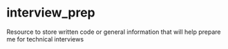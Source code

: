 # interview_prep
Resource to store written code or general information that will help prepare me for technical interviews
